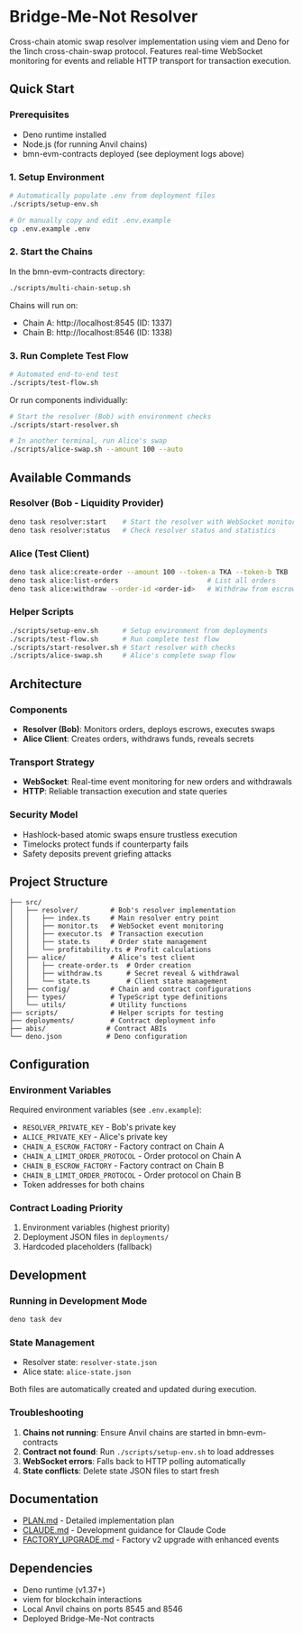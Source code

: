 # Bridge-Me-Not Resolver

Cross-chain atomic swap resolver implementation using viem and Deno for the 1inch cross-chain-swap protocol. Features real-time WebSocket monitoring for events and reliable HTTP transport for transaction execution.

## Quick Start

### Prerequisites

- Deno runtime installed
- Node.js (for running Anvil chains)
- bmn-evm-contracts deployed (see deployment logs above)

### 1. Setup Environment

```bash
# Automatically populate .env from deployment files
./scripts/setup-env.sh

# Or manually copy and edit .env.example
cp .env.example .env
```

### 2. Start the Chains

In the bmn-evm-contracts directory:
```bash
./scripts/multi-chain-setup.sh
```

Chains will run on:
- Chain A: http://localhost:8545 (ID: 1337)
- Chain B: http://localhost:8546 (ID: 1338)

### 3. Run Complete Test Flow

```bash
# Automated end-to-end test
./scripts/test-flow.sh
```

Or run components individually:

```bash
# Start the resolver (Bob) with environment checks
./scripts/start-resolver.sh

# In another terminal, run Alice's swap
./scripts/alice-swap.sh --amount 100 --auto
```

## Available Commands

### Resolver (Bob - Liquidity Provider)
```bash
deno task resolver:start    # Start the resolver with WebSocket monitoring
deno task resolver:status   # Check resolver status and statistics
```

### Alice (Test Client)
```bash
deno task alice:create-order --amount 100 --token-a TKA --token-b TKB
deno task alice:list-orders                      # List all orders
deno task alice:withdraw --order-id <order-id>   # Withdraw from escrow
```

### Helper Scripts
```bash
./scripts/setup-env.sh      # Setup environment from deployments
./scripts/test-flow.sh      # Run complete test flow
./scripts/start-resolver.sh # Start resolver with checks
./scripts/alice-swap.sh     # Alice's complete swap flow
```

## Architecture

### Components
- **Resolver (Bob)**: Monitors orders, deploys escrows, executes swaps
- **Alice Client**: Creates orders, withdraws funds, reveals secrets

### Transport Strategy
- **WebSocket**: Real-time event monitoring for new orders and withdrawals
- **HTTP**: Reliable transaction execution and state queries

### Security Model
- Hashlock-based atomic swaps ensure trustless execution
- Timelocks protect funds if counterparty fails
- Safety deposits prevent griefing attacks

## Project Structure

```
├── src/
│   ├── resolver/        # Bob's resolver implementation
│   │   ├── index.ts     # Main resolver entry point
│   │   ├── monitor.ts   # WebSocket event monitoring
│   │   ├── executor.ts  # Transaction execution
│   │   ├── state.ts     # Order state management
│   │   └── profitability.ts # Profit calculations
│   ├── alice/           # Alice's test client
│   │   ├── create-order.ts  # Order creation
│   │   ├── withdraw.ts      # Secret reveal & withdrawal
│   │   └── state.ts         # Client state management
│   ├── config/          # Chain and contract configurations
│   ├── types/           # TypeScript type definitions
│   └── utils/           # Utility functions
├── scripts/             # Helper scripts for testing
├── deployments/         # Contract deployment info
├── abis/               # Contract ABIs
└── deno.json           # Deno configuration
```

## Configuration

### Environment Variables

Required environment variables (see `.env.example`):
- `RESOLVER_PRIVATE_KEY` - Bob's private key
- `ALICE_PRIVATE_KEY` - Alice's private key
- `CHAIN_A_ESCROW_FACTORY` - Factory contract on Chain A
- `CHAIN_A_LIMIT_ORDER_PROTOCOL` - Order protocol on Chain A
- `CHAIN_B_ESCROW_FACTORY` - Factory contract on Chain B
- `CHAIN_B_LIMIT_ORDER_PROTOCOL` - Order protocol on Chain B
- Token addresses for both chains

### Contract Loading Priority

1. Environment variables (highest priority)
2. Deployment JSON files in `deployments/`
3. Hardcoded placeholders (fallback)

## Development

### Running in Development Mode
```bash
deno task dev
```

### State Management

- Resolver state: `resolver-state.json`
- Alice state: `alice-state.json`

Both files are automatically created and updated during execution.

### Troubleshooting

1. **Chains not running**: Ensure Anvil chains are started in bmn-evm-contracts
2. **Contract not found**: Run `./scripts/setup-env.sh` to load addresses
3. **WebSocket errors**: Falls back to HTTP polling automatically
4. **State conflicts**: Delete state JSON files to start fresh

## Documentation

- [PLAN.md](./PLAN.md) - Detailed implementation plan
- [CLAUDE.md](./CLAUDE.md) - Development guidance for Claude Code
- [FACTORY_UPGRADE.md](./docs/FACTORY_UPGRADE.md) - Factory v2 upgrade with enhanced events

## Dependencies

- Deno runtime (v1.37+)
- viem for blockchain interactions
- Local Anvil chains on ports 8545 and 8546
- Deployed Bridge-Me-Not contracts
